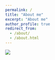 ```yaml
---
permalink: /
title: "About me"
excerpt: "About me"
author_profile: true
redirect_from: 
  - /about/
  - /about.html
---
```


<!--A graduate student who has been studying experimental high energy physics for eight years (up to 2017) 
in the ATLAS experiment at CERN, Switzerland, is looking a postdoctral position. -->
![]({{site.url}}/images/my_timeline.png)

<!--Below shows some beautiful results to which I have make significant contributions.
![]({{site.url}}/images/4l-FixedScale-NoMuProf2.gif)
-->
